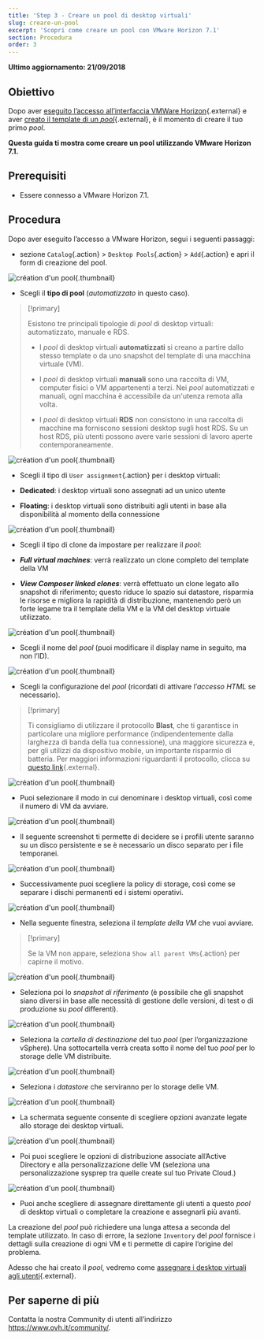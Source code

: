 ```yaml
---
title: 'Step 3 - Creare un pool di desktop virtuali'
slug: creare-un-pool
excerpt: 'Scopri come creare un pool con VMware Horizon 7.1'
section: Procedura
order: 3
---
```


**Ultimo aggiornamento: 21/09/2018**

## Obiettivo

Dopo aver [eseguito l’accesso all’interfaccia VMWare Horizon](https://docs.ovh.com/it/cloud-desktop-infrastructure/piattaforma-horizon-7/){.external} e aver [creato il template di un <i>pool</i>](https://docs.ovh.com/it/cloud-desktop-infrastructure/creare-template-pool/){.external}, è il momento di creare il tuo primo <i>pool</i>.

**Questa guida ti mostra come creare un pool utilizzando VMware Horizon 7.1.**


## Prerequisiti

- Essere connesso a VMware Horizon 7.1. 


## Procedura

Dopo aver eseguito l’accesso a VMware Horizon, segui i seguenti passaggi:

- sezione `Catalog`{.action} > `Desktop Pools`{.action} > `Add`{.action} e apri il form di creazione del pool.

![création d'un pool](images/1200.png){.thumbnail}

- Scegli il **tipo di pool** (*automatizzato* in questo caso).


> [!primary]
>
> Esistono tre principali tipologie di <i>pool </i>di desktop virtuali: automatizzato, manuale e RDS.
> 
> - I <i>pool</i> di desktop virtuali <b>automatizzati</b> si creano a partire dallo stesso template o da uno snapshot del template di una macchina virtuale (VM).
> 
> - I <i>pool</i> di desktop virtuali <b>manuali</b> sono una raccolta di VM, computer fisici o VM appartenenti a terzi. Nei <i>pool</i> automatizzati e manuali, ogni macchina è accessibile da un'utenza remota alla volta.
>
> - I <i>pool</i> di desktop virtuali <b>RDS</b> non consistono in una raccolta di macchine ma forniscono sessioni desktop sugli host RDS. Su un host RDS, più utenti possono avere varie sessioni di lavoro aperte contemporaneamente.
> 


![création d'un pool](images/1201.png){.thumbnail}

- Scegli il tipo di `User assignment`{.action} per i desktop virtuali:

 - <b>Dedicated</b>: i desktop virtuali sono assegnati ad un unico utente
 - <b>Floating</b>: i desktop virtuali sono distribuiti agli utenti in base alla disponibilità al momento della connessione

![création d'un pool](images/1202.png){.thumbnail}

- Scegli il tipo di clone da impostare per realizzare il <i>pool</i>:

 - *<b>Full virtual machines</b>*: verrà realizzato un clone completo del template della VM
 - *<b>View Composer linked clones</b>*: verrà effettuato un clone legato allo snapshot di riferimento; questo riduce lo spazio sui datastore, risparmia le risorse e migliora la rapidità di distribuzione, mantenendo però un forte legame tra il template della VM e la VM del desktop virtuale utilizzato.

![création d'un pool](images/1203.png){.thumbnail}

- Scegli il nome del <i>pool</i> (puoi modificare il display name in seguito, ma non l’ID).

![création d'un pool](images/1204.png){.thumbnail}

- Scegli la configurazione del <i>pool</i> (ricordati di attivare l’*accesso HTML* se necessario).


> [!primary]
>
> Ti consigliamo di utilizzare il protocollo **Blast**, che ti garantisce in particolare una migliore performance (indipendentemente dalla larghezza di banda della tua connessione), una maggiore sicurezza e, per gli utilizzi da dispositivo mobile, un importante risparmio di batteria. Per maggiori informazioni riguardanti il protocollo, clicca su [questo link](https://docs.vmware.com/fr/VMware-Horizon-7/7.2/com.vmware.horizon-view.installation.doc/GUID-F64BAD49-78A0-44FE-97EA-76A56FD022D6.html){.external}.
> 

![création d'un pool](images/1205.png){.thumbnail}

- Puoi selezionare il modo in cui denominare i desktop virtuali, così come il numero di VM da avviare.

![création d'un pool](images/1206.png){.thumbnail}

- Il seguente screenshot ti permette di decidere se i profili utente saranno su un disco persistente e se è necessario un disco separato per i file temporanei.

![création d'un pool](images/1207.png){.thumbnail}

- Successivamente puoi scegliere la policy di storage, così come se separare i dischi permanenti ed i sistemi operativi.

![création d'un pool](images/1208.png){.thumbnail}

- Nella seguente finestra, seleziona il *template della VM* che vuoi avviare.

> [!primary]
>
> Se la VM non appare, seleziona `Show all parent VMs`{.action} per capirne il motivo.
> 

![création d'un pool](images/1209.png){.thumbnail}

- Seleziona poi lo *snapshot di riferimento* (è possibile che gli snapshot siano diversi in base alle necessità di gestione delle versioni, di test o di produzione su <i>pool</i> differenti).

![création d'un pool](images/1210.png){.thumbnail}

- Seleziona la *cartella di destinazione* del tuo <i>pool</i> (per l’organizzazione vSphere). Una sottocartella verrà creata sotto il nome del tuo <i>pool</i> per lo storage delle VM distribuite.

![création d'un pool](images/1211.png){.thumbnail}

- Seleziona i *datastore* che serviranno per lo storage delle VM.

![création d'un pool](images/1212.png){.thumbnail}

- La schermata seguente consente di scegliere opzioni avanzate legate allo storage dei desktop virtuali.

![création d'un pool](images/1213.png){.thumbnail}

- Poi puoi scegliere le opzioni di distribuzione associate all’Active Directory e alla personalizzazione delle VM (seleziona una personalizzazione sysprep tra quelle create sul tuo Private Cloud.)

![création d'un pool](images/1214.png){.thumbnail}

- Puoi anche scegliere di assegnare direttamente gli utenti a questo <i>pool</i> di desktop virtuali o completare la creazione e assegnarli più avanti.

La creazione del <i>pool</i> può richiedere una lunga attesa a seconda del template utilizzato. In caso di errore, la sezione `Inventory` del <i>pool</i> fornisce i dettagli sulla creazione di ogni VM e ti permette di capire l’origine del problema.

Adesso che hai creato il <i>pool</i>, vedremo come [assegnare i desktop virtuali agli utenti](https://docs.ovh.com/it/cloud-desktop-infrastructure/assegnare-desktop-virtuali/){.external}.


## Per saperne di più

Contatta la nostra Community di utenti all’indirizzo <https://www.ovh.it/community/>.